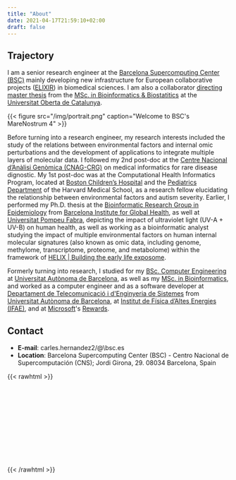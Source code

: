 ```yaml
---
title: "About"
date: 2021-04-17T21:59:10+02:00
draft: false
---
```


## Trajectory

I am a senior research engineer at the [Barcelona Supercomputing Center (BSC)](www.bsc.es) mainly developing new infrastructure for European collaborative projects ([ELIXIR](https://elixir-europe.org)) in biomedical sciences.  I am also a collaborator [directing master thesis](http://carleshf.com/academic/#teaching) from the [MSc. in Bioinformatics & Biostatitics](https://estudios.uoc.edu/es/masters-universitarios/bioinformatica-bioestadistica/presentacion) at the [Universitat Oberta de Catalunya](https://uoc.edu).

{{< figure src="/img/portrait.png" caption="Welcome to BSC's MareNostrum 4" >}}

Before turning into a research engineer, my research interests included the study of the relations between environmental factors and internal omic perturbations and the development of applications to integrate multiple layers of molecular data. I followed my 2nd post-doc at the [Centre Nacional d’Anàlisi Genòmica (CNAG-CRG)](https://cnag.es/) on medical informatics for rare disease dignostic. My 1st post-doc was at the Computational Health Informatics Program, located at [Boston Children’s Hospital](https://www.childrenshospital.org) and the [Pediatrics Department](https://connects.catalyst.harvard.edu/Profiles/display/Person/171981) of the Harvard Medical School, as a research fellow elucidating the relationship between environmental factors and autism severity. Earlier, I performed my Ph.D. thesis at the [Bioinformatic Research Group in Epidemiology](http://brge.isglobal.org/) from [Barcelona Institute for Global Health](https://www.isglobal.org/), as well at [Universitat Pompeu Fabra](https://www.upf.edu/), depicting the impact of ultraviolet light (UV-A + UV-B) on human health, as well as working as a bioinformatic analyst studying the impact of multiple environmental factors on human internal molecular signatures (also known as omic data, including genome, methylome, transcriptome, proteome, and metabolome) within the framework of [HELIX | Building the early life exposome](https://www.projecthelix.eu).

Formerly turning into research, I studied for my [BSc. Computer Engineering](https://www.uab.cat/web/estudiar/ehea-degrees/general-information/computer-engineering-1216708259085.html?param1=1263367146646) at [Universitat Autònoma de Barcelona](https://www.uab.cat/), as well as my [MSc. in Bioinformatics](http://mscbioinformatics.uab.cat), and worked as a computer engineer and as a software developer at [Departament de Telecomunicació i d'Enginyeria de Sistemes](https://www.uab.cat/departament/telecomunicacio-enginyeria-sistemes/) from [Universitat Autònoma de Barcelona](https://www.uab.cat/), at [Institut de Física d’Altes Energies (IFAE)](https://www.ifae.es), and at [Microsoft](https://www.microsoft.com/)'s [Rewards](https://www.microsoft.com/rewards).

## Contact

   * __E-mail__: carles.hernandez2/@\bsc.es
   * __Location__: Barcelona Supercomputing Center (BSC) - Centro Nacional de Supercomputación (CNS); Jordi Girona, 29. 08034 Barcelona, Spain
 

{{< rawhtml >}}
  <link rel="stylesheet" href="https://unpkg.com/leaflet@1.7.1/dist/leaflet.css"
    integrity="sha512-xodZBNTC5n17Xt2atTPuE1HxjVMSvLVW9ocqUKLsCC5CXdbqCmblAshOMAS6/keqq/sMZMZ19scR4PsZChSR7A=="
    crossorigin=""/>
  <script src="https://unpkg.com/leaflet@1.7.1/dist/leaflet.js"
    integrity="sha512-XQoYMqMTK8LvdxXYG3nZ448hOEQiglfqkJs1NOQV44cWnUrBc8PkAOcXy20w0vlaXaVUearIOBhiXZ5V3ynxwA=="
    crossorigin=""></script>
  <style>
      #map { height: 180px; }
  </style>
  <div id="map"></div>
  <script>
    var map = L.map('map').setView({lat: 41.389903, lon: 2.115419}, 16);
      L.tileLayer('https://{s}.tile.openstreetmap.org/{z}/{x}/{y}.png', {
        maxZoom: 19,
        attribution: '&copy; <a href="https://openstreetmap.org/copyright">OpenStreetMap contributors</a>'
      }).addTo(map)
      L.control.scale().addTo(map)
      L.marker({lat: 41.389903, lon: 2.115419}).bindPopup("Barcelona Supercomputing Center").addTo(map)
  </script>
{{< /rawhtml >}}
